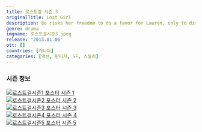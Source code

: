```yaml
---
title: 로스트걸 시즌 3
originalTitle: Lost Girl
description: Bo risks her freedom to do a favor for Lauren, only to discover she'll have to go it "au naturel". The new Ash is revealed. Later, Bo's new appetites shock... has she not recovered from last season's battle after all?
genre: drama
imgname: 로스트걸시즌3.jpeg
release: "2013.01.06"
ott: []
countries: [캐나다]
categories: [액션, 판타지, SF, 스릴러]
---
```


### 시즌 정보

<div class="season-list">
<div class="item">
<a href="/drama/로스트걸시즌1" >
<img src="/poster/로스트걸시즌1.jpeg" alt="로스트걸시즌1 포스터 ">
시즌 1</a>
</div>

<div class="item">
<a href="/drama/로스트걸시즌2" >
<img src="/poster/로스트걸시즌2.jpeg" alt="로스트걸시즌2 포스터 ">
시즌 2</a>
</div>

<div class="item">
<a href="/drama/로스트걸시즌3" >
<img src="/poster/로스트걸시즌3.jpeg" alt="로스트걸시즌3 포스터 ">
시즌 3</a>
</div>

<div class="item">
<a href="/drama/로스트걸시즌4" >
<img src="/poster/로스트걸시즌4.jpeg" alt="로스트걸시즌4 포스터 ">
시즌 4</a>
</div>

<div class="item">
<a href="/drama/로스트걸시즌5" >
<img src="/poster/로스트걸시즌5.jpeg" alt="로스트걸시즌5 포스터 ">
시즌 5</a>
</div>
</div>
